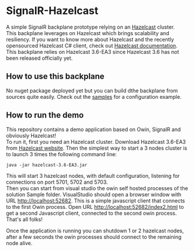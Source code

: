 # SignalR-Hazelcast
A simple SignalR backplane prototype relying on an [Hazelcast](https://hazelcast.com/) cluster.    
This backplane leverages on Hazelcast which brings scalability and resiliency. If you want to know more about Hazelcast and the recently opensourced Hazelcast C# client, check out [Hazelcast documentation](http://docs.hazelcast.org/docs/latest/manual/html/csharpclient.html).   
This backplane relies on Hazelcast 3.6-EA3 since Hazelcast 3.6 has not been released officially yet.  

## How to use this backplane
No nuget package deployed yet but you can build dthe backplane from sources quite easily. Check out the [samples](https://github.com/alexvictoor/SignalR-Hazelcast/blob/master/FirstSignalRSelfHost/Program.cs) for a configuration example.

## How to run the demo
This repository contains a demo application based on Owin, SignalR and obviously Hazelcast!   
To run it, first you need an Hazelcast cluster. Download Hazelcast 3.6-EA3 from [Hazelcast website](http://hazelcast.org/download/). Then the simplest way to start a 3 nodes cluster is to launch 3 times the following command line:

    java -jar hazelcast-3.6-EA3.jar
    
This will start 3 hazelcast nodes, with default configuration, listening for connections on port 5701, 5702 and 5703.    
Then you can start from visual studio the owin self hosted processes of the solution Sample folder. 
VisualStudio should open a browser window with URL [http://localhost:52682](http://localhost:52682/). This is a simple javascript client that connects to the first Owin process. Open URL [http://localhost:52682/index2.html](http://localhost:52682/index2.html) to get a second Javascript client, connected to the second owin process. 
That's all folks!

Once the application is running you can shutdown 1 or 2 hazelcast nodes, after a few seconds the owin processes should connect to the remaining node alive. 
